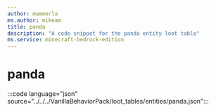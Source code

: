 ```yaml
---
author: mammerla
ms.author: mikeam
title: panda
description: "A code snippet for the panda entity loot table"
ms.service: minecraft-bedrock-edition
---
```


# panda

:::code language="json" source="../../../VanillaBehaviorPack/loot_tables/entities/panda.json":::
